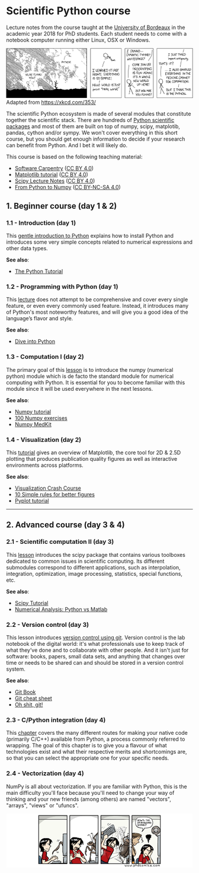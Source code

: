 # Scientific Python course

Lecture notes from the course taught at the [University of Bordeaux] in the
academic year 2018 for PhD students.  Each student needs to come with a
notebook computer running either Linux, OSX or Windows.  

![](XKCD.png) Adapted from https://xkcd.com/353/

The scientific Python ecosystem is made of several modules that constitute
together the scientific stack. There are hundreds of [Python scientific
packages] and most of them are built on top of numpy, scipy, matplotib, pandas,
cython and/or sympy. We won't cover everything in this short course, but you
should get enough information to decide if your research can benefit from
Python. And I bet it will likely do.

This course is based on the following teaching material:

* [Software Carpentry] ([CC BY 4.0])
* [Matplotlib tutorial] ([CC BY 4.0])
* [Scipy Lecture Notes] ([CC BY 4.0])
* [From Python to Numpy] ([CC BY-NC-SA 4.0])



## 1. Beginner course (day 1 & 2)

### 1.1 - Introduction (day 1)

This [gentle introduction to Python](introduction.md) explains how to install
Python and introduces some very simple concepts related to numerical
expressions and other data types.

**See also**:

 * [The Python Tutorial](https://docs.python.org/3/tutorial/)


### 1.2 - Programming with Python (day 1)

This [lecture](http://www.scipy-lectures.org/intro/language/python_language.html)
does not attempt to be comprehensive and cover every single feature, or even
every commonly used feature. Instead, it introduces many of Python's most
noteworthy features, and will give you a good idea of the language’s flavor and
style.

**See also**:

 * [Dive into Python](http://www.diveintopython3.net)

### 1.3 - Computation I (day 2)

The primary goal of this
[lesson](http://www.scipy-lectures.org/intro/numpy/index.html) is to introduce
the numpy (numerical python) module which is de facto the standard module for
numerical computing with Python. It is essential for you to become familiar
with this module since it will be used everywhere in the next lessons.

**See also**:

  * [Numpy tutorial](https://github.com/rougier/numpy-tutorial)
  * [100 Numpy exercises](https://github.com/rougier/numpy-100)
  * [Numpy MedKit](http://mentat.za.net/numpy/numpy_advanced_slides/)


### 1.4 - Visualization (day 2)

This [tutorial](https://github.com/rougier/matplotlib-tutorial) gives an
overview of Matplotlib, the core tool for 2D & 2.5D plotting that produces
publication quality figures as well as interactive environments across
platforms.

**See also**:

  * [Visualization Crash Course](https://github.com/rougier/ASPP-2017)
  * [10 Simple rules for better figures](http://journals.plos.org/ploscompbiol/article?id=10.1371/journal.pcbi.1003833)
  * [Pyplot tutorial](http://matplotlib.org/users/pyplot_tutorial.html)
  

----


## 2. Advanced course  (day 3 & 4)

### 2.1 - Scientific computation II (day 3)

This [lesson](http://www.scipy-lectures.org/intro/scipy.html) introduces the
scipy package that contains various toolboxes dedicated to common issues in
scientific computing. Its different submodules correspond to different
applications, such as interpolation, integration, optimization, image
processing, statistics, special functions, etc.

**See also**:

  * [Scipy Tutorial](http://docs.scipy.org/doc/scipy/reference/tutorial/)
  * [Numerical Analysis: Python vs Matlab](http://hyperpolyglot.org/numerical-analysis)


### 2.2 - Version control (day 3)

This lesson introduces [version control using
git](https://swcarpentry.github.io/git-novice/). Version control is the lab
notebook of the digital world: it's what professionals use to keep track of
what they’ve done and to collaborate with other people. And it isn't just for
software: books, papers, small data sets, and anything that changes over time
or needs to be shared can and should be stored in a version control system.

**See also**:

  * [Git Book](https://git-scm.com/book/en/v2)
  * [Git cheat sheet](https://www.git-tower.com/blog/git-cheat-sheet/)
  * [Oh shit, git!](http://ohshitgit.com)


### 2.3 - C/Python integration (day 4)

This
[chapter](http://www.scipy-lectures.org/advanced/interfacing_with_c/interfacing_with_c.html)
covers the many different routes for making your native code (primarily C/C++)
available from Python, a process commonly referred to wrapping. The goal of
this chapter is to give you a flavour of what technologies exist and what their
respective merits and shortcomings are, so that you can select the appropriate
one for your specific needs.


### 2.4 - Vectorization (day 4)

NumPy is all about vectorization. If you are familiar with Python, this is the
main difficulty you'll face because you'll need to change your way of thinking
and your new friends (among others) are named "vectors", "arrays", "views" or
"ufuncs".



![](PhD-Comics.png)


<!----------------------------- External links ------------------------------->
[Python]:     http://www.python.org
[Numpy]:      http://www.numpy.org
[Scipy]:      http://www.scipy.org
[Pandas]:     http://pandas.pydata.org
[Matplotlib]: http://matplotlib.org
[IPython]:    http://ipython.org
[Jupyter]:    http://jupyter.org
[Git]:        https://git-scm.com
[OpenGL]:     https://www.opengl.org
[Glumpy]:     https://glumpy.github.io
[Bokeh]:      https://bokeh.org
[Cython]:     http://cython.org
[Software Carpentry]:  http://software-carpentry.org
[Scipy Lecture Notes]: http://www.scipy-lectures.org
[Matplotlib tutorial]:
      http://www.labri.fr/perso/nrougier/teaching/matplotlib/matplotlib.html
[From Python to Numpy]: http://www.labri.fr/perso/nrougier/from-python-to-numpy/
[University of Bordeaux]: http://www.u-bordeaux.com
[Python scientific packages]: (https://pypi.python.org/pypi?:action=browse&c=385)
[CC BY 4.0]: https://creativecommons.org/licenses/by/4.0/
[CC BY-NC-SA 4.0]: https://creativecommons.org/licenses/by-nc-sa/4.0/
<!---------------------------------------------------------------------------->
